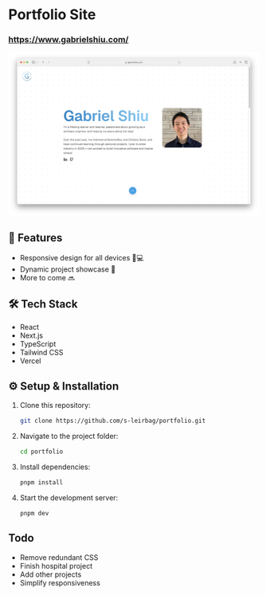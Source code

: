 # Portfolio Site

### https://www.gabrielshiu.com/

[![Screenshot](public/ss.png)](https://www.gabrielshiu.com/)

## 🚀 Features
- Responsive design for all devices 📱💻
- Dynamic project showcase 🎨
- More to come 🔜

## 🛠️ Tech Stack
- React
- Next.js
- TypeScript
- Tailwind CSS
- Vercel

## ⚙️ Setup & Installation
1. Clone this repository:
   ```bash
   git clone https://github.com/s-leirbag/portfolio.git
   ```
2. Navigate to the project folder:
   ```bash
   cd portfolio
   ```
3. Install dependencies:
   ```bash
   pnpm install
   ```
4. Start the development server:
   ```bash
   pnpm dev
   ```

## Todo
- Remove redundant CSS
- Finish hospital project
- Add other projects
- Simplify responsiveness